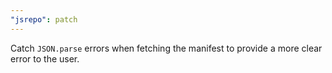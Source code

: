 ```yaml
---
"jsrepo": patch
---
```


Catch `JSON.parse` errors when fetching the manifest to provide a more clear error to the user.
